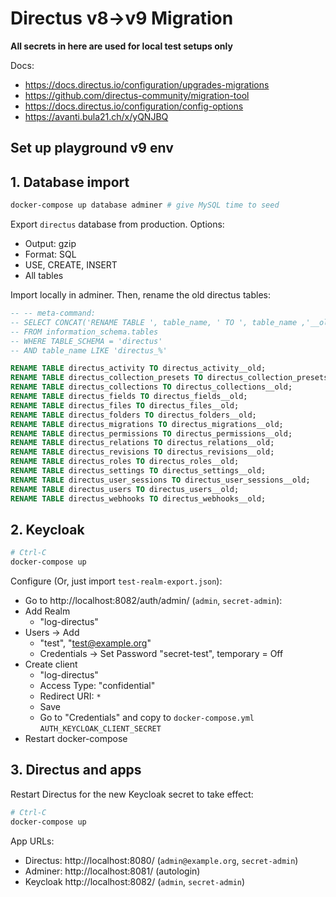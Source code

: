 # Directus v8->v9 Migration

**All secrets in here are used for local test setups only**

Docs:

* https://docs.directus.io/configuration/upgrades-migrations
* https://github.com/directus-community/migration-tool
* https://docs.directus.io/configuration/config-options
* https://avanti.bula21.ch/x/yQNJBQ

## Set up playground v9 env

## 1. Database import

```bash
docker-compose up database adminer # give MySQL time to seed
```

Export `directus` database from production. Options:

* Output: gzip
* Format: SQL
* USE, CREATE, INSERT
* All tables

Import locally in adminer. Then, rename the old directus tables:

```sql
-- -- meta-command:
-- SELECT CONCAT('RENAME TABLE ', table_name, ' TO ', table_name ,'__old;')
-- FROM information_schema.tables
-- WHERE TABLE_SCHEMA = 'directus'
-- AND table_name LIKE 'directus_%'

RENAME TABLE directus_activity TO directus_activity__old;
RENAME TABLE directus_collection_presets TO directus_collection_presets__old;
RENAME TABLE directus_collections TO directus_collections__old;
RENAME TABLE directus_fields TO directus_fields__old;
RENAME TABLE directus_files TO directus_files__old;
RENAME TABLE directus_folders TO directus_folders__old;
RENAME TABLE directus_migrations TO directus_migrations__old;
RENAME TABLE directus_permissions TO directus_permissions__old;
RENAME TABLE directus_relations TO directus_relations__old;
RENAME TABLE directus_revisions TO directus_revisions__old;
RENAME TABLE directus_roles TO directus_roles__old;
RENAME TABLE directus_settings TO directus_settings__old;
RENAME TABLE directus_user_sessions TO directus_user_sessions__old;
RENAME TABLE directus_users TO directus_users__old;
RENAME TABLE directus_webhooks TO directus_webhooks__old;
```

## 2. Keycloak

```bash
# Ctrl-C
docker-compose up
```

Configure (Or, just import `test-realm-export.json`):

* Go to http://localhost:8082/auth/admin/ (`admin`, `secret-admin`):
* Add Realm
  * "log-directus"
* Users -> Add
  * "test", "test@example.org"
  * Credentials -> Set Password "secret-test", temporary = Off
* Create client
  * "log-directus"
  * Access Type: "confidential"
  * Redirect URI: `*`
  * Save
  * Go to "Credentials" and copy to `docker-compose.yml` `AUTH_KEYCLOAK_CLIENT_SECRET`
* Restart docker-compose

## 3. Directus and apps

Restart Directus for the new Keycloak secret to take effect:

```bash
# Ctrl-C
docker-compose up
```

App URLs:

* Directus: http://localhost:8080/ (`admin@example.org`, `secret-admin`)
* Adminer: http://localhost:8081/ (autologin)
* Keycloak http://localhost:8082/ (`admin`, `secret-admin`)
